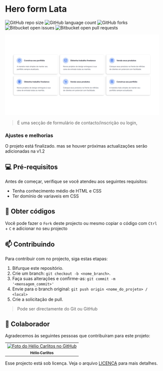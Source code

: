 # Hero form Lata 

![GitHub repo size](https://img.shields.io/github/repo-size/HutaDev/hero_iconcard_lata?style=for-the-badge)
![GitHub language count](https://img.shields.io/github/languages/count/HutaDev/hero_iconcard_lata?style=for-the-badge)
![GitHub forks](https://img.shields.io/github/forks/HutaDev/hero_iconcard_lata?style=for-the-badge)
![Bitbucket open issues](https://img.shields.io/bitbucket/issues/HutaDev/hero_iconcard_lata?style=for-the-badge)
![Bitbucket open pull requests](https://img.shields.io/bitbucket/pr-raw/HutaDev/hero_iconcard_lata?style=for-the-badge)

<a href="https://hutadev.github.io/hero_iconcard_lata/"> 

<picture>
     <source media="(prefers-color-scheme: dark)" srcset="src/imagens/preview.webp">
     <source media="(prefers-color-scheme: light)" srcset="src/imagens/preview.webp">
     <img alt="Imagem de demo" src="src/imagens/preview.webp">
</picture>

</a>

> É uma secção de formulário de contacto/inscrição ou login,

### Ajustes e melhorias

O projeto está finalizado. mas se houver próximas actualizações serão adicionadas na v1.2

## 💻 Pré-requisitos

Antes de começar, verifique se você atendeu aos seguintes requisitos:

- Tenha conhecimento médio de HTML e CSS
- Ter domínio de variaveis em CSS

## 🚀 Obter códigos

Você pode fazer o `Fork` deste projecto ou mesmo copiar o código com `Ctrl` + `C` e adicionar no seu projecto

## 📫 Contribuindo

Para contribuir com no projecto, siga estas etapas:

1. Bifurque este repositório.
2. Crie um branch: `git checkout -b <nome_branch>`.
3. Faça suas alterações e confirme-as: `git commit -m '<mensagem_commit>'`
4. Envie para o branch original: `git push origin <nome_do_projeto> / <local>`
5. Crie a solicitação de pull.

> Pode ser directamente do Git ou GitHub

## 🤝 Colaborador

Agradecemos às seguintes pessoas que contribuíram para este projeto:

<table>
  <tr>
    <td align="center">
      <a href="#" title="Hélio Carlitos">
        <img src="https://avatars3.githubusercontent.com/u/112761333" width="100px;" alt="Foto do Hélio Carlitos no GitHub"/><br>
        <sub>
          <b>Hélio Carlitos</b>
        </sub>
      </a>
    </td>
    <!-- <td align="center">
      <a href="#" title="defina o título do link">
        <img src="https://s2.glbimg.com/FUcw2usZfSTL6yCCGj3L3v3SpJ8=/smart/e.glbimg.com/og/ed/f/original/2019/04/25/zuckerberg_podcast.jpg" width="100px;" alt="Foto do Mark Zuckerberg"/><br>
        <sub>
          <b>Mark Zuckerberg</b>
        </sub>
      </a>
    </td>
    <td align="center">
      <a href="#" title="defina o título do link">
        <img src="https://miro.medium.com/max/360/0*1SkS3mSorArvY9kS.jpg" width="100px;" alt="Foto do Steve Jobs"/><br>
        <sub>
          <b>Steve Jobs</b>
        </sub>
      </a>
    </td> -->
  </tr>
</table>

Esse projecto está sob licença. Veja o arquivo [LICENÇA](https://github.com/HutaDev/hero_iconcard_lata?tab=MIT-1-ov-file) para mais detalhes.
